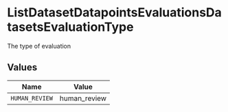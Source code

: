 # ListDatasetDatapointsEvaluationsDatasetsEvaluationType

The type of evaluation


## Values

| Name           | Value          |
| -------------- | -------------- |
| `HUMAN_REVIEW` | human_review   |